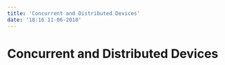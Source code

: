 ```yaml
---
title: 'Concurrent and Distributed Devices'
date: '18:16 11-06-2018'
---
```


# Concurrent and Distributed Devices
